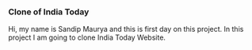 ### Clone of India Today

Hi, my name is Sandip Maurya and this is first day on this project. In this project I am going to clone India Today Website.
